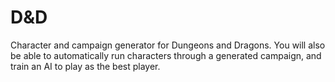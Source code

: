 # D&D
Character and campaign generator for Dungeons and Dragons. You will also be able to automatically run characters through a generated campaign, and train an AI to play as the best player.